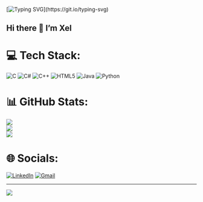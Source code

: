 [![Typing SVG](https://readme-typing-svg.demolab.com?font=Fira+Code&pause=1000&color=1952A6&width=435&separator=%3C&lines=printf(%22Hello%2C+World!%22);)](https://git.io/typing-svg)
## Hi there 👋 I’m Xel

# 💻 Tech Stack:
![C](https://img.shields.io/badge/c-%2300599C.svg?style=for-the-badge&logo=c&logoColor=white) ![C#](https://img.shields.io/badge/c%23-%23239120.svg?style=for-the-badge&logo=csharp&logoColor=white) ![C++](https://img.shields.io/badge/c++-%2300599C.svg?style=for-the-badge&logo=c%2B%2B&logoColor=white) ![HTML5](https://img.shields.io/badge/html5-%23E34F26.svg?style=for-the-badge&logo=html5&logoColor=white) ![Java](https://img.shields.io/badge/java-%23ED8B00.svg?style=for-the-badge&logo=openjdk&logoColor=white) ![Python](https://img.shields.io/badge/python-3670A0?style=for-the-badge&logo=python&logoColor=ffdd54)
# 📊 GitHub Stats:
![](https://github-readme-stats.vercel.app/api?username=MIREXELLE&theme=dark&hide_border=false&include_all_commits=false&count_private=true)<br/>
![](https://nirzak-streak-stats.vercel.app/?user=MIREXELLE&theme=dark&hide_border=false)<br/>
![](https://github-readme-stats.vercel.app/api/top-langs/?username=MIREXELLE&theme=dark&hide_border=false&include_all_commits=false&count_private=true&layout=compact)

# 🌐 Socials:
[![LinkedIn](https://img.shields.io/badge/LinkedIn-%230077B5.svg?style=for-the-badge&logo=linkedin&logoColor=white)](https://linkedin.com/in/mirexelle-vincent-piol-377b6a34b/) 
[![Gmail](https://img.shields.io/badge/Gmail-D14836?style=for-the-badge&logo=gmail&logoColor=white)](mailto:m.mirexellevincentc.piol@gmail.com)

---
[![](https://visitcount.itsvg.in/api?id=MIREXELLE&icon=0&color=0)](https://visitcount.itsvg.in)

<!-- Proudly created with GPRM ( https://gprm.itsvg.in ) -->


